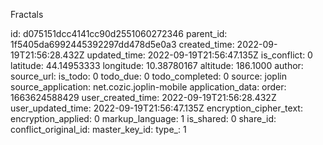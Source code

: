Fractals

id: d075151dcc4141cc90d2551060272346
parent_id: 1f5405da6992445392297dd478d5e0a3
created_time: 2022-09-19T21:56:28.432Z
updated_time: 2022-09-19T21:56:47.135Z
is_conflict: 0
latitude: 44.14953333
longitude: 10.38780167
altitude: 186.1000
author: 
source_url: 
is_todo: 0
todo_due: 0
todo_completed: 0
source: joplin
source_application: net.cozic.joplin-mobile
application_data: 
order: 1663624588429
user_created_time: 2022-09-19T21:56:28.432Z
user_updated_time: 2022-09-19T21:56:47.135Z
encryption_cipher_text: 
encryption_applied: 0
markup_language: 1
is_shared: 0
share_id: 
conflict_original_id: 
master_key_id: 
type_: 1